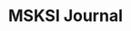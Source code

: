 ---
title: MSKSI Journal
img: https://res.cloudinary.com/dzzja5n1u/image/upload/c_scale,w_266/v1658158421/journal_vdoeki.png
link: https://docs.google.com/presentation/u/0/d/17DbBKlW0LjksZ3NsXBlewAGMp1v4YNWDP85bbhJEwTQ/copy
---
